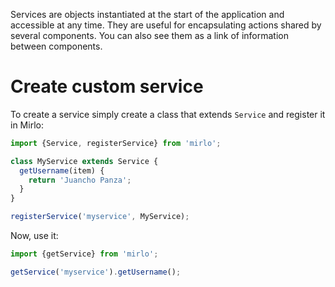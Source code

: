 Services are objects instantiated at the start of the application and accessible at any time. They are useful for
encapsulating actions shared by several components. You can also see them as a link of information between components.

# Create custom service

To create a service simply create a class that extends `Service` and register it in Mirlo:

```javascript
import {Service, registerService} from 'mirlo';

class MyService extends Service {
  getUsername(item) {
    return 'Juancho Panza';
  }
}

registerService('myservice', MyService);
```

Now, use it:

```javascript
import {getService} from 'mirlo';

getService('myservice').getUsername();
```
